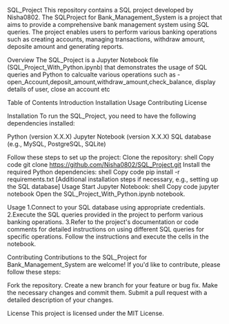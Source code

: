 SQL_Project
This repository contains a SQL project developed by Nisha0802. The SQLProject for Bank_Management_System is a project that aims to provide a comprehensive bank management system using SQL queries. The project enables users to perform various banking operations such as creating accounts, managing transactions, withdraw amount, deposite amount and generating reports.

Overview
The SQL_Project is a Jupyter Notebook file (SQL_Project_With_Python.ipynb) that demonstrates the usage of SQL queries and Python to calcualte various operations such as - open_Account,deposit_amount,withdraw_amount,check_balance, display details of user, close an account etc

Table of Contents
Introduction
Installation
Usage
Contributing
License

Installation
To run the SQL_Project, you need to have the following dependencies installed:

Python (version X.X.X)
Jupyter Notebook (version X.X.X)
SQL database (e.g., MySQL, PostgreSQL, SQLite)

Follow these steps to set up the project:
Clone the repository:
shell
Copy code
git clone https://github.com/Nisha0802/SQL_Project.git
Install the required Python dependencies:
shell
Copy code
pip install -r requirements.txt
[Additional installation steps if necessary, e.g., setting up the SQL database]
Usage
Start Jupyter Notebook:
shell
Copy code
jupyter notebook
Open the SQL_Project_With_Python.ipynb notebook.

Usage
1.Connect to your SQL database using appropriate credentials.
2.Execute the SQL queries provided in the project to perform various banking operations.
3.Refer to the project's documentation or code comments for detailed instructions on using different SQL queries for specific operations.
Follow the instructions and execute the cells in the notebook.

Contributing
Contributions to the SQL_Project for Bank_Management_System are welcome! If you'd like to contribute, please follow these steps:

Fork the repository.
Create a new branch for your feature or bug fix.
Make the necessary changes and commit them.
Submit a pull request with a detailed description of your changes.


License
This project is licensed under the MIT License.
